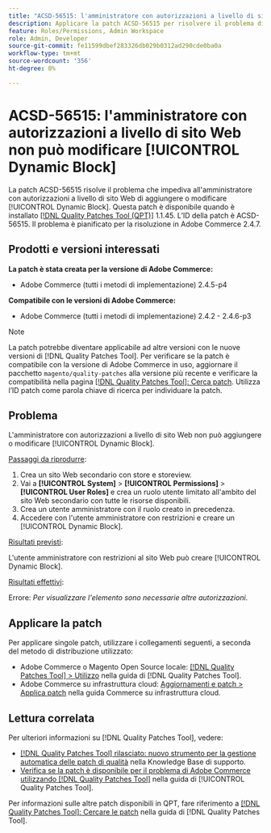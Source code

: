 ```yaml
---
title: "ACSD-56515: l'amministratore con autorizzazioni a livello di sito Web non può modificare [!UICONTROL Dynamic Block]"
description: Applicare la patch ACSD-56515 per risolvere il problema di Adobe Commerce che impedisce all'amministratore con autorizzazioni a livello di sito Web di aggiungere o modificare [!UICONTROL Dynamic Block].
feature: Roles/Permissions, Admin Workspace
role: Admin, Developer
source-git-commit: fe11599dbef283326db029b0312ad290cde0ba0a
workflow-type: tm+mt
source-wordcount: '356'
ht-degree: 0%

---
```


# ACSD-56515: l&#39;amministratore con autorizzazioni a livello di sito Web non può modificare [!UICONTROL Dynamic Block]

La patch ACSD-56515 risolve il problema che impediva all&#39;amministratore con autorizzazioni a livello di sito Web di aggiungere o modificare [!UICONTROL Dynamic Block]. Questa patch è disponibile quando è installato [[!DNL Quality Patches Tool (QPT)]](https://experienceleague.adobe.com/it/docs/commerce-knowledge-base/kb/announcements/commerce-announcements/magento-quality-patches-released-new-tool-to-self-serve-quality-patches) 1.1.45. L’ID della patch è ACSD-56515. Il problema è pianificato per la risoluzione in Adobe Commerce 2.4.7.

## Prodotti e versioni interessati

**La patch è stata creata per la versione di Adobe Commerce:**

* Adobe Commerce (tutti i metodi di implementazione) 2.4.5-p4

**Compatibile con le versioni di Adobe Commerce:**

* Adobe Commerce (tutti i metodi di implementazione) 2.4.2 - 2.4.6-p3

>[!NOTE]
>
>La patch potrebbe diventare applicabile ad altre versioni con le nuove versioni di [!DNL Quality Patches Tool]. Per verificare se la patch è compatibile con la versione di Adobe Commerce in uso, aggiornare il pacchetto `magento/quality-patches` alla versione più recente e verificare la compatibilità nella pagina [[!DNL Quality Patches Tool]: Cerca patch](https://experienceleague.adobe.com/tools/commerce-quality-patches/index.html?lang=it). Utilizza l’ID patch come parola chiave di ricerca per individuare la patch.

## Problema

L&#39;amministratore con autorizzazioni a livello di sito Web non può aggiungere o modificare [!UICONTROL Dynamic Block].

<u>Passaggi da riprodurre</u>:

1. Crea un sito Web secondario con store e storeview.
1. Vai a **[!UICONTROL System]** > **[!UICONTROL Permissions]** > **[!UICONTROL User Roles]** e crea un ruolo utente limitato all&#39;ambito del sito Web secondario con tutte le risorse disponibili.
1. Crea un utente amministratore con il ruolo creato in precedenza.
1. Accedere con l&#39;utente amministratore con restrizioni e creare un [!UICONTROL Dynamic Block].

<u>Risultati previsti</u>:

L&#39;utente amministratore con restrizioni al sito Web può creare [!UICONTROL Dynamic Block].

<u>Risultati effettivi</u>:

Errore: *Per visualizzare l&#39;elemento sono necessarie altre autorizzazioni*.

## Applicare la patch

Per applicare singole patch, utilizzare i collegamenti seguenti, a seconda del metodo di distribuzione utilizzato:

* Adobe Commerce o Magento Open Source locale: [[!DNL Quality Patches Tool] > Utilizzo](/help/tools/quality-patches-tool/usage.md) nella guida di [!DNL Quality Patches Tool].
* Adobe Commerce su infrastruttura cloud: [Aggiornamenti e patch > Applica patch](https://experienceleague.adobe.com/docs/commerce-cloud-service/user-guide/develop/upgrade/apply-patches.html?lang=it) nella guida Commerce su infrastruttura cloud.

## Lettura correlata

Per ulteriori informazioni su [!DNL Quality Patches Tool], vedere:

* [[!DNL Quality Patches Tool] rilasciato: nuovo strumento per la gestione automatica delle patch di qualità](https://experienceleague.adobe.com/it/docs/commerce-knowledge-base/kb/announcements/commerce-announcements/magento-quality-patches-released-new-tool-to-self-serve-quality-patches) nella Knowledge Base di supporto.
* [Verifica se la patch è disponibile per il problema di Adobe Commerce utilizzando  [!DNL Quality Patches Tool]](/help/tools/quality-patches-tool/patches-available-in-qpt/check-patch-for-magento-issue-with-magento-quality-patches.md) nella guida di [!UICONTROL Quality Patches Tool].


Per informazioni sulle altre patch disponibili in QPT, fare riferimento a [[!DNL Quality Patches Tool]: Cercare le patch](https://experienceleague.adobe.com/tools/commerce-quality-patches/index.html?lang=it) nella guida di [!DNL Quality Patches Tool].
